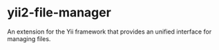 yii2-file-manager
=================

An extension for the Yii framework that provides an unified interface for managing files.